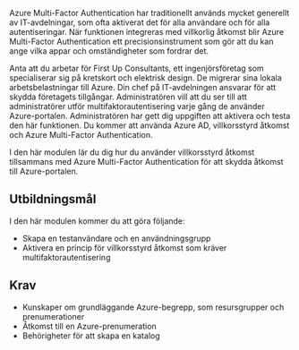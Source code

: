 Azure Multi-Factor Authentication har traditionellt används mycket generellt av IT-avdelningar, som ofta aktiverat det för alla användare och för alla autentiseringar. När funktionen integreras med villkorlig åtkomst blir Azure Multi-Factor Authentication ett precisionsinstrument som gör att du kan ange vilka appar och omständigheter som fordrar det.

Anta att du arbetar för First Up Consultants, ett ingenjörsföretag som specialiserar sig på kretskort och elektrisk design. De migrerar sina lokala arbetsbelastningar till Azure. Din chef på IT-avdelningen ansvarar för att skydda företagets tillgångar. Administratören vill att du ser till att administratörer utför multifaktorautentisering varje gång de använder Azure-portalen. Administratören har gett dig uppgiften att aktivera och testa den här funktionen. Du kommer att använda Azure AD, villkorsstyrd åtkomst och Azure Multi-Factor Authentication.

I den här modulen lär du dig hur du använder villkorsstyrd åtkomst tillsammans med Azure Multi-Factor Authentication för att skydda åtkomst till Azure-portalen.

## <a name="learning-objectives"></a>Utbildningsmål

I den här modulen kommer du att göra följande:
- Skapa en testanvändare och en användningsgrupp
- Aktivera en princip för villkorsstyrd åtkomst som kräver multifaktorautentisering

## <a name="prerequisites"></a>Krav

- Kunskaper om grundläggande Azure-begrepp, som resursgrupper och prenumerationer
- Åtkomst till en Azure-prenumeration
- Behörigheter för att skapa en katalog
